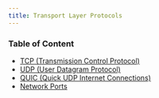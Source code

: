 ```yaml
---
title: Transport Layer Protocols
---
```


### Table of Content

* [TCP (Transmission Control Protocol)](TCP%20%28Transmission%20Control%20Protocol%29.md)
* [UDP (User Datagram Protocol)](UDP%20%28User%20Datagram%20Protocol%29.md)
* [QUIC (Quick UDP Internet Connections)](QUIC%20%28Quick%20UDP%20Internet%20Connections%29.md)
* [Network Ports](Network%20Ports.md)